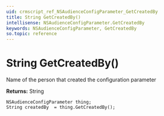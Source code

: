 ```yaml
---
uid: crmscript_ref_NSAudienceConfigParameter_GetCreatedBy
title: String GetCreatedBy()
intellisense: NSAudienceConfigParameter.GetCreatedBy
keywords: NSAudienceConfigParameter, GetCreatedBy
so.topic: reference
---
```


# String GetCreatedBy()

Name of the person that created the configuration parameter

**Returns:** String

```crmscript
NSAudienceConfigParameter thing;
String createdBy  = thing.GetCreatedBy();
```

